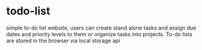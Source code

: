 # todo-list

simple to-do list website, users can create stand alone tasks and assign due dates and priority levels to them or organize tasks into projects. To-do lists are stored in the browser via local storage api
